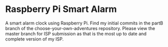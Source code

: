 # Raspberry Pi Smart Alarm
A smart alarm clock using Raspberry Pi. Find my initial commits in the partB branch of the choose-your-own-adventures repository. Please view the master branch for ISP submission as that is the most up to date and complete version of my ISP.
